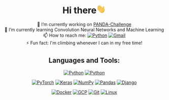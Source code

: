 



<h1 align="center"> Hi there<img src="https://raw.githubusercontent.com/ABSphreak/ABSphreak/master/gifs/Hi.gif" width="30px"></h1>
    <p align="center"> 
    🔭 I’m currently working on <a href="https://www.kaggle.com/c/prostate-cancer-grade-assessment">PANDA-Challenge</a></br>
    🌱 I’m currently learning Convolution Neural Networks and Machine Learning</br>
    📫 How to reach me:
     <a href="https://www.linkedin.com/in/ivannovgorodtsev/"><img alt="Python" src="https://img.shields.io/badge/LinkedIn-0077B5?style=for-the-badge&logo=linkedin&logoColor=white"></a>
     <a href="mailto:ivan.novgorodtsev@gmail.com"><img alt="Gmail" src="https://img.shields.io/badge/Gmail-D14836?style=for-the-badge&logo=gmail&logoColor=white" /></a>
     </br>
    ⚡ Fun fact: I'm climbing whenever I can in my free time!</br>
    </p>
</p>


<h2 align="center">Languages and Tools:</h3>
<p align="center">
    <a href="https://www.python.org/"><img alt="Python" src="https://img.shields.io/badge/Python-3776AB?style=for-the-badge&logo=python&logoColor=white" /></a>
    <a href="https://isocpp.org/"><img alt="Python" src="https://img.shields.io/badge/C%2B%2B-00599C?style=for-the-badge&logo=c%2B%2B&logoColor=white" /></a>
</p>

<p align="center">
 <a href="https://pytorch.org/"><img alt="PyTorch" src="https://img.shields.io/badge/PyTorch-%23EE4C2C.svg?&style=for-the-badge&logo=PyTorch&logoColor=white" /></a>
 <a href="https://keras.io/"><img alt="Keras" src="https://img.shields.io/badge/Keras-%23D00000.svg?&style=for-the-badge&logo=Keras&logoColor=white"/></a>
 <a href="https://numpy.org/"><img alt="NumPy" src="https://img.shields.io/badge/numpy-%23013243.svg?&style=for-the-badge&logo=numpy&logoColor=white"/></a>
 <a href="https://pandas.pydata.org/"><img alt="Pandas" src="https://img.shields.io/badge/pandas-%23150458.svg?&style=for-the-badge&logo=pandas&logoColor=white"/></a>
 <a href="https://www.djangoproject.com/"><img alt="Django" src="https://img.shields.io/badge/django-%23092E20.svg?&style=for-the-badge&logo=django&logoColor=white"/></a>
</p>
<p align="center">
 <a href="https://www.docker.com/"><img alt="Docker" src="https://img.shields.io/badge/Docker-2CA5E0?style=for-the-badge&logo=docker&logoColor=white"/></a>
 <a href="https://cloud.google.com/gcp"><img alt="GCP" src="https://img.shields.io/badge/Google_Cloud-4285F4?style=for-the-badge&logo=google-cloud&logoColor=white"/></a>
 <a href="https://git-scm.com/"><img alt="Git" src="https://img.shields.io/badge/Git-F05032?style=for-the-badge&logo=git&logoColor=white"/></a> 
 <a href="https://www.djangoproject.com/"><img alt="Linux" src="https://img.shields.io/badge/Linux-FCC624?style=for-the-badge&logo=linux&logoColor=black"/></a> 
</p>
    
  
